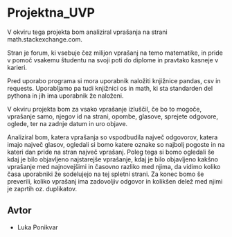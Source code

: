 # Projektna_UVP

V okviru tega projekta bom analiziral vprašanja na strani math.stackexchange.com. 

Stran je forum, ki vsebuje čez milijon vprašanj na temo matematike, in pride v pomoč vsakemu študentu na svoji poti do diplome in pravtako kasneje v karieri.

Pred uporabo programa si mora uporabnik naložiti knjižnice pandas, csv in requests. Uporabljamo pa tudi knjižnici os in math, ki sta standarden del pythona in jih ima uporabnik že naloženi.

V okviru projekta bom za vsako vprašanje izluščil, če bo to mogoče, vprašanje samo, njegov id na strani, opombe, glasove, sprejete odgovore, oglede, ter na zadnje datum in uro objave.

Analiziral bom, katera vprašanja so vspodbudila največ odgovorov, katera imajo največ glasov, ogledali si bomo katere oznake so najbolj pogoste in na kateri dan pride na stran največ vprašanj. Poleg tega si bomo ogledali še kdaj  je bilo objavljeno najstarejše vprašanje, kdaj je bilo objavljeno kakšno vprašanje med najnovejšimi in časovno razliko med njima, da vidimo koliko časa uporabniki že sodelujejo na tej spletni strani.
Za konec bomo še preverili, koliko vprašanj ima zadovoljiv odgovor in kolikšen delež med njimi je zaprtih oz. duplikatov.

## Avtor

- Luka Ponikvar
